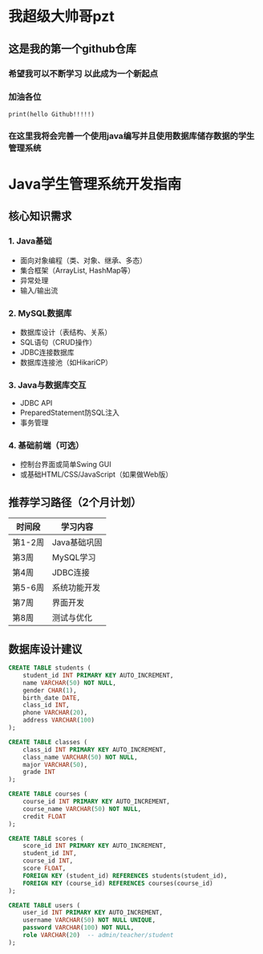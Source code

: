 # 我超级大帅哥pzt
## 这是我的第一个github仓库 
### 希望我可以不断学习 以此成为一个新起点
### 加油各位
```
print(hello Github!!!!!)
```
### 在这里我将会完善一个使用java编写并且使用数据库储存数据的学生管理系统





# Java学生管理系统开发指南

## 核心知识需求

### 1. Java基础
- 面向对象编程（类、对象、继承、多态）
- 集合框架（ArrayList, HashMap等）
- 异常处理
- 输入/输出流

### 2. MySQL数据库
- 数据库设计（表结构、关系）
- SQL语句（CRUD操作）
- JDBC连接数据库
- 数据库连接池（如HikariCP）

### 3. Java与数据库交互
- JDBC API
- PreparedStatement防SQL注入
- 事务管理

### 4. 基础前端（可选）
- 控制台界面或简单Swing GUI
- 或基础HTML/CSS/JavaScript（如果做Web版）

## 推荐学习路径（2个月计划）

| 时间段  | 学习内容     |
| ------- | ------------ |
| 第1-2周 | Java基础巩固 |
| 第3周   | MySQL学习    |
| 第4周   | JDBC连接     |
| 第5-6周 | 系统功能开发 |
| 第7周   | 界面开发     |
| 第8周   | 测试与优化   |

## 数据库设计建议

```sql
CREATE TABLE students (
    student_id INT PRIMARY KEY AUTO_INCREMENT,
    name VARCHAR(50) NOT NULL,
    gender CHAR(1),
    birth_date DATE,
    class_id INT,
    phone VARCHAR(20),
    address VARCHAR(100)
);

CREATE TABLE classes (
    class_id INT PRIMARY KEY AUTO_INCREMENT,
    class_name VARCHAR(50) NOT NULL,
    major VARCHAR(50),
    grade INT
);

CREATE TABLE courses (
    course_id INT PRIMARY KEY AUTO_INCREMENT,
    course_name VARCHAR(50) NOT NULL,
    credit FLOAT
);

CREATE TABLE scores (
    score_id INT PRIMARY KEY AUTO_INCREMENT,
    student_id INT,
    course_id INT,
    score FLOAT,
    FOREIGN KEY (student_id) REFERENCES students(student_id),
    FOREIGN KEY (course_id) REFERENCES courses(course_id)
);

CREATE TABLE users (
    user_id INT PRIMARY KEY AUTO_INCREMENT,
    username VARCHAR(50) NOT NULL UNIQUE,
    password VARCHAR(100) NOT NULL,
    role VARCHAR(20)  -- admin/teacher/student
);

